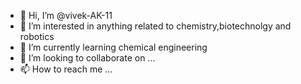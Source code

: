 - 👋 Hi, I’m @vivek-AK-11
- 👀 I’m interested in anything related to chemistry,biotechnolgy and robotics
- 🌱 I’m currently learning chemical engineering
- 💞️ I’m looking to collaborate on ...
- 📫 How to reach me ...

<!---
vivek-AK-11/vivek-AK-11 is a ✨ special ✨ repository because its `README.md` (this file) appears on your GitHub profile.
You can click the Preview link to take a look at your changes.
--->
